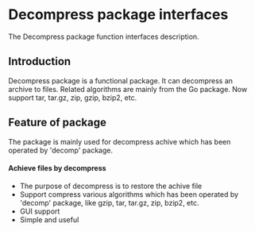 # Decompress package interfaces
The Decompress package function interfaces description.

## Introduction
Decompress package is a functional package. It can decompress an archive to files. Related algorithms are mainly from the Go package. Now support tar, tar.gz, zip, gzip, bzip2, etc.

## Feature of package
The package is mainly used for decompress achive which has been operated by 'decomp' package.

#### Achieve files by decompress
  * The purpose of decompress is to restore the achive file
  * Support compress various algorithms which has been operated by 'decomp' package, like gzip, tar, tar.gz, zip, bzip2, etc.
  * GUI support
  * Simple and useful